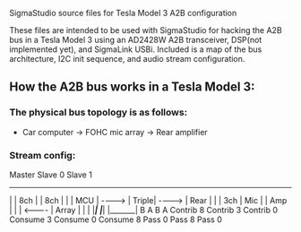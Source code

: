 SigmaStudio source files for Tesla Model 3 A2B configuration

These files are intended to be used with SigmaStudio for hacking the A2B bus in a
Tesla Model 3 using an AD2428W A2B transceiver, DSP(not implemented yet), and
SigmaLink USBi. Included is a map of the bus architecture, I2C init sequence, and
audio stream configuration.

## How the A2B bus works in a Tesla Model 3:
### The physical bus topology is as follows:
- Car computer -> FOHC mic array -> Rear amplifier
### Stream config:
Master			Slave 0			Slave 1
 _______         _______         _______
|		|  8ch  |		|  8ch  |		|
|  MCU  | ----> | Triple| ----> | Rear  |
|		|  3ch  | Mic   |       | Amp   |
|		| <---- | Array	|       |		|
|_______|       |_______|       |_______|
		B		A		B		A
Contrib 8		Contrib 3		Contrib 0
Consume 3		Consume 0		Consume 8
Pass	0		Pass	8		Pass	0